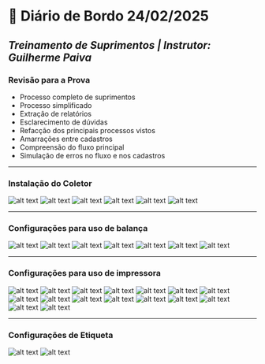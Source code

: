 # 📌 **Diário de Bordo 24/02/2025**
## *Treinamento de Suprimentos | Instrutor: Guilherme Paiva*

### Revisão para a Prova

- Processo completo de suprimentos
- Processo simplificado
- Extração de relatórios
- Esclarecimento de dúvidas
- Refacção dos principais processos vistos
- Amarrações entre cadastros
- Compreensão do fluxo principal
- Simulação de erros no fluxo e nos cadastros

---

### Instalação do Coletor

![alt text](imagens/Screenshot_45.png)
![alt text](imagens/Screenshot_46.png)
![alt text](imagens/Screenshot_58.png)
![alt text](imagens/Screenshot_59.png)
![alt text](imagens/Screenshot_60.png)
![alt text](imagens/Screenshot_61.png)

---

### Configurações para uso de balança

![alt text](imagens/Screenshot_49.png)
![alt text](imagens/Screenshot_50.png)
![alt text](imagens/Screenshot_64.png)
![alt text](imagens/Screenshot_65.png)
![alt text](imagens/Screenshot_66.png)
![alt text](imagens/Screenshot_67.png)
![alt text](imagens/Screenshot_68.png)

---

### Configurações para uso de impressora

![alt text](imagens/Screenshot_47.png)
![alt text](imagens/Screenshot_48.png)
![alt text](imagens/Screenshot_51.png)
![alt text](imagens/Screenshot_52.png)
![alt text](imagens/Screenshot_53.png)
![alt text](imagens/Screenshot_54.png)
![alt text](imagens/Screenshot_55.png)
![alt text](imagens/Screenshot_56.png)
![alt text](imagens/Screenshot_86.png)
![alt text](imagens/Screenshot_62.png)
![alt text](imagens/Screenshot_63.png)
![alt text](imagens/Screenshot_69.png)
![alt text](imagens/Screenshot_70.png)
![alt text](imagens/Screenshot_71.png)
![alt text](imagens/Screenshot_72.png)
![alt text](imagens/Screenshot_73.png)

---

### Configurações de Etiqueta

![alt text](imagens/Screenshot_74.png)
![alt text](imagens/Screenshot_75.png)
